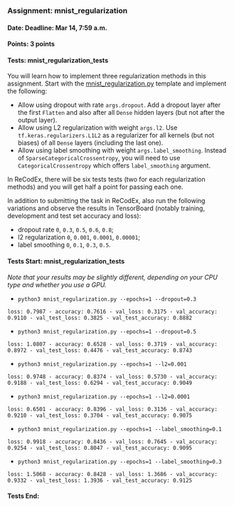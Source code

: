 ### Assignment: mnist_regularization
#### Date: Deadline: Mar 14, 7:59 a.m.
#### Points: 3 points
#### Tests: mnist_regularization_tests

You will learn how to implement three regularization methods in this assignment.
Start with the
[mnist_regularization.py](https://github.com/ufal/npfl114/tree/master/labs/03/mnist_regularization.py)
template and implement the following:
- Allow using dropout with rate `args.dropout`. Add a dropout layer after the
  first `Flatten` and also after all `Dense` hidden layers (but not after the
  output layer).
- Allow using L2 regularization with weight `args.l2`. Use
  `tf.keras.regularizers.L1L2` as a regularizer for all kernels (but not
  biases) of all `Dense` layers (including the last one).
- Allow using label smoothing with weight `args.label_smoothing`. Instead
  of `SparseCategoricalCrossentropy`, you will need to use
  `CategoricalCrossentropy` which offers `label_smoothing` argument.

In ReCodEx, there will be six tests tests (two for each regularization methods) and
you will get half a point for passing each one.

In addition to submitting the task in ReCodEx, also run the following
variations and observe the results in TensorBoard (notably training, development
and test set accuracy and loss):
- dropout rate `0`, `0.3`, `0.5`, `0.6`, `0.8`;
- l2 regularization `0`, `0.001`, `0.0001`, `0.00001`;
- label smoothing `0`, `0.1`, `0.3`, `0.5`.

#### Tests Start: mnist_regularization_tests
_Note that your results may be slightly different, depending on your CPU type and whether you use a GPU._
- `python3 mnist_regularization.py --epochs=1 --dropout=0.3`
```
loss: 0.7987 - accuracy: 0.7616 - val_loss: 0.3175 - val_accuracy: 0.9110 - val_test_loss: 0.3825 - val_test_accuracy: 0.8882
```
- `python3 mnist_regularization.py --epochs=1 --dropout=0.5`
```
loss: 1.0807 - accuracy: 0.6528 - val_loss: 0.3719 - val_accuracy: 0.8972 - val_test_loss: 0.4476 - val_test_accuracy: 0.8743
```
- `python3 mnist_regularization.py --epochs=1 --l2=0.001`
```
loss: 0.9748 - accuracy: 0.8374 - val_loss: 0.5730 - val_accuracy: 0.9188 - val_test_loss: 0.6294 - val_test_accuracy: 0.9049
```
- `python3 mnist_regularization.py --epochs=1 --l2=0.0001`
```
loss: 0.6501 - accuracy: 0.8396 - val_loss: 0.3136 - val_accuracy: 0.9210 - val_test_loss: 0.3704 - val_test_accuracy: 0.9075
```
- `python3 mnist_regularization.py --epochs=1 --label_smoothing=0.1`
```
loss: 0.9918 - accuracy: 0.8436 - val_loss: 0.7645 - val_accuracy: 0.9254 - val_test_loss: 0.8047 - val_test_accuracy: 0.9095
```
- `python3 mnist_regularization.py --epochs=1 --label_smoothing=0.3`
```
loss: 1.5068 - accuracy: 0.8428 - val_loss: 1.3686 - val_accuracy: 0.9332 - val_test_loss: 1.3936 - val_test_accuracy: 0.9125
```
#### Tests End:
